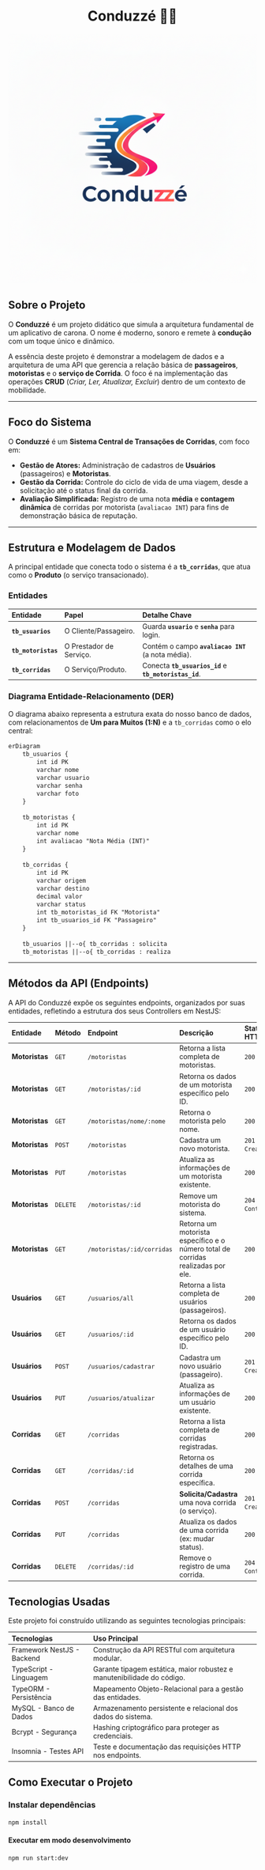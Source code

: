 <h1 align="center">Conduzzé 🚗💨</h1>

![DER - Conduzzé](https://github.com/Conduzze-Grupo-03-Turma-Js09/conduzze-backend/blob/538ac6d37343bc7457739ff10e1f2ce91d0358a6/img/Conduzz%C3%A9.png)

## Sobre o Projeto

O **Conduzzé** é um projeto didático que simula a arquitetura fundamental de um aplicativo de carona. O nome é moderno, sonoro e remete à **condução** com um toque único e dinâmico.

A essência deste projeto é demonstrar a modelagem de dados e a arquitetura de uma API que gerencia a relação básica de **passageiros**, **motoristas** e o **serviço de Corrida**. O foco é na implementação das operações **CRUD** (*Criar, Ler, Atualizar, Excluir*) dentro de um contexto de mobilidade.

---

## Foco do Sistema

O **Conduzzé** é um **Sistema Central de Transações de Corridas**, com foco em:

* **Gestão de Atores:** Administração de cadastros de **Usuários** (passageiros) e **Motoristas**.
* **Gestão da Corrida:** Controle do ciclo de vida de uma viagem, desde a solicitação até o status final da corrida.
* **Avaliação Simplificada:** Registro de uma nota **média** e **contagem dinâmica** de corridas por motorista (`avaliacao INT`) para fins de demonstração básica de reputação.

---

## Estrutura e Modelagem de Dados

A principal entidade que conecta todo o sistema é a **`tb_corridas`**, que atua como o **Produto** (o serviço transacionado).

### Entidades

| Entidade | Papel | Detalhe Chave |
| :--- | :--- | :--- |
| **`tb_usuarios`** | O Cliente/Passageiro. | Guarda **`usuario`** e **`senha`** para login. |
| **`tb_motoristas`** | O Prestador de Serviço. | Contém o campo **`avaliacao INT`** (a nota média). |
| **`tb_corridas`** | O Serviço/Produto. | Conecta **`tb_usuarios_id`** e **`tb_motoristas_id`**. |

### Diagrama Entidade-Relacionamento (DER)

O diagrama abaixo representa a estrutura exata do nosso banco de dados, com relacionamentos de **Um para Muitos (1:N)** e a `tb_corridas` como o elo central:

```mermaid
erDiagram
    tb_usuarios {
        int id PK
        varchar nome
        varchar usuario
        varchar senha
        varchar foto
    }

    tb_motoristas {
        int id PK
        varchar nome
        int avaliacao "Nota Média (INT)"
    }

    tb_corridas {
        int id PK
        varchar origem
        varchar destino
        decimal valor
        varchar status
        int tb_motoristas_id FK "Motorista"
        int tb_usuarios_id FK "Passageiro"
    }

    tb_usuarios ||--o{ tb_corridas : solicita
    tb_motoristas ||--o{ tb_corridas : realiza

```

---
## Métodos da API (Endpoints)


A API do Conduzzé expõe os seguintes endpoints, organizados por suas entidades, refletindo a estrutura dos seus Controllers em NestJS:


| Entidade | Método | Endpoint | Descrição | Status HTTP |
| :--- | :--- | :--- | :--- | :--- |
| **Motoristas** | `GET` | `/motoristas` | Retorna a lista completa de motoristas. | `200 OK` |
| **Motoristas** | `GET` | `/motoristas/:id` | Retorna os dados de um motorista específico pelo ID. | `200 OK` |
| **Motoristas** | `GET` | `/motoristas/nome/:nome` | Retorna o motorista pelo nome. | `200 OK` |
| **Motoristas** | `POST` | `/motoristas` | Cadastra um novo motorista. | `201 Created` |
| **Motoristas** | `PUT` | `/motoristas` | Atualiza as informações de um motorista existente. | `200 OK` |
| **Motoristas** | `DELETE` | `/motoristas/:id` | Remove um motorista do sistema. | `204 No Content` |
| **Motoristas** | `GET` |	`/motoristas/:id/corridas` |	Retorna um motorista específico e o número total de corridas realizadas por ele.| `200 OK` |	
| **Usuários** | `GET` | `/usuarios/all` | Retorna a lista completa de usuários (passageiros). | `200 OK` |
| **Usuários** | `GET` | `/usuarios/:id` | Retorna os dados de um usuário específico pelo ID. | `200 OK` |
| **Usuários** | `POST` | `/usuarios/cadastrar` | Cadastra um novo usuário (passageiro). | `201 Created` |
| **Usuários** | `PUT` | `/usuarios/atualizar` | Atualiza as informações de um usuário existente. | `200 OK` |
| **Corridas** | `GET` | `/corridas` | Retorna a lista completa de corridas registradas. | `200 OK` |
| **Corridas** | `GET` | `/corridas/:id` | Retorna os detalhes de uma corrida específica. | `200 OK` |
| **Corridas** | `POST` | `/corridas` | **Solicita/Cadastra** uma nova corrida (o serviço). | `201 Created` |
| **Corridas** | `PUT` | `/corridas` | Atualiza os dados de uma corrida (ex: mudar status). | `200 OK` |
| **Corridas** | `DELETE` | `/corridas/:id` | Remove o registro de uma corrida. | `204 No Content` |

## Tecnologias Usadas

Este projeto foi construído utilizando as seguintes tecnologias principais:

| Tecnologias	| Uso Principal 
| :--- | :--- |
|  Framework	NestJS - Backend |	Construção da API RESTful com arquitetura modular. |
| TypeScript -  Linguagem	 | Garante tipagem estática, maior robustez e manutenibilidade do código. |
|	TypeORM -  Persistência	| Mapeamento Objeto-Relacional para a gestão das entidades. |
|	MySQL -  Banco de Dados|	Armazenamento persistente e relacional dos dados do sistema. |
|Bcrypt -  Segurança		| Hashing criptográfico para proteger as credenciais. |
|	Insomnia  -  Testes API  |	Teste e documentação das requisições HTTP nos endpoints. |


## Como Executar o Projeto  


### Instalar dependências
```bash
npm install
```

#### Executar em modo desenvolvimento
```bash
npm run start:dev
```


